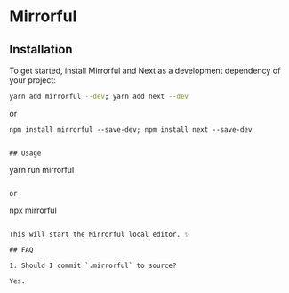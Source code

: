 # Mirrorful

## Installation

To get started, install Mirrorful and Next as a development dependency of your project:

```bash
yarn add mirrorful --dev; yarn add next --dev
```

or

```
npm install mirrorful --save-dev; npm install next --save-dev
```

```

## Usage

```

yarn run mirrorful

```

or

```

npx mirrorful

```

This will start the Mirrorful local editor. ✨

## FAQ

1. Should I commit `.mirrorful` to source?

Yes.
```
